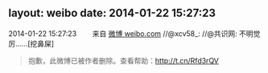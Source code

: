 layout: weibo
date: 2014-01-22 15:27:23
---
2014-01-22 15:27:23  &nbsp;&nbsp;&nbsp;&nbsp;&nbsp;&nbsp; 来自 <a href="http://weibo.com/" rel="nofollow">微博 weibo.com</a>
//@xcv58_: //@共识网: 不明觉厉……[挖鼻屎]
>  抱歉，此微博已被作者删除。查看帮助：http://t.cn/Rfd3rQV
